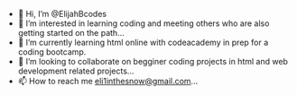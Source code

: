 - 👋 Hi, I’m @ElijahBcodes
- 👀 I’m interested in learning coding and meeting others who are also getting started on the path...
- 🌱 I’m currently learning html online with codeacademy in prep for a coding bootcamp. 
- 💞️ I’m looking to collaborate on begginer coding projects in html and web development related projects...
- 📫 How to reach me eli1inthesnow@gmail.com...

<!---
ElijahBcodes/ElijahBcodes is a ✨ special ✨ repository because its `README.md` (this file) appears on your GitHub profile.
You can click the Preview link to take a look at your changes.
--->

